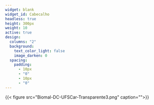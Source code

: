 ```yaml
---
widget: blank
widget_id: Cabecalho
headless: true
height: 300px
weight: 10
active: true
design:
  columns: "2"
  background:
    text_color_light: false
    image_darken: 0
  spacing:
    padding:
      - 10px
      - "0"
      - 10px
      - "0"
---
```

{{< figure src="Biomal-DC-UFSCar-Transparente3.png" caption="">}}
